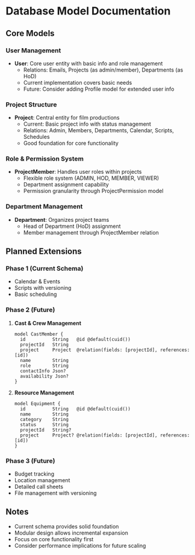 # Database Model Documentation

## Core Models

### User Management
- **User**: Core user entity with basic info and role management
  - Relations: Emails, Projects (as admin/member), Departments (as HoD)
  - Current implementation covers basic needs
  - Future: Consider adding Profile model for extended user info

### Project Structure
- **Project**: Central entity for film productions
  - Current: Basic project info with status management
  - Relations: Admin, Members, Departments, Calendar, Scripts, Schedules
  - Good foundation for core functionality

### Role & Permission System
- **ProjectMember**: Handles user roles within projects
  - Flexible role system (ADMIN, HOD, MEMBER, VIEWER)
  - Department assignment capability
  - Permission granularity through ProjectPermission model

### Department Management
- **Department**: Organizes project teams
  - Head of Department (HoD) assignment
  - Member management through ProjectMember relation

## Planned Extensions

### Phase 1 (Current Schema)
- Calendar & Events
- Scripts with versioning
- Basic scheduling

### Phase 2 (Future)
1. **Cast & Crew Management**
   ```prisma
   model CastMember {
     id          String   @id @default(cuid())
     projectId   String
     project     Project  @relation(fields: [projectId], references: [id])
     name        String
     role        String
     contactInfo Json?
     availability Json?
   }
   ```

2. **Resource Management**
   ```prisma
   model Equipment {
     id          String   @id @default(cuid())
     name        String
     category    String
     status      String
     projectId   String?
     project     Project? @relation(fields: [projectId], references: [id])
   }
   ```

### Phase 3 (Future)
- Budget tracking
- Location management
- Detailed call sheets
- File management with versioning

## Notes
- Current schema provides solid foundation
- Modular design allows incremental expansion
- Focus on core functionality first
- Consider performance implications for future scaling 